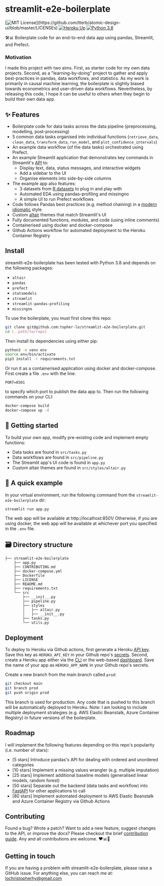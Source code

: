 # streamlit-e2e-boilerplate
[![MIT License](https://img.shields.io/apm/l/atomic-design-ui.svg?)](https://github.com/tterb/atomic-design-ui/blob/master/LICENSEs)
[![Heroku Up](https://heroku-shields.herokuapp.com/traingenerator)](https://streamlit-e2e-boilerplate.herokuapp.com/)
[![Python 3.8](https://img.shields.io/badge/python-3.8-blue.svg)](https://www.python.org/downloads/)

🛠️📊 Boilerplate code for an end-to-end data app using pandas, Streamlit, and Prefect.

### Motivation
I made this project with two aims. First, as starter code for my own data projects. Second, as a "learning-by-doing" project to gather and apply best-practices in pandas, data workflows, and statistics. As my work is primarily in causal machine learning, the boilerplate is slightly biased towards econometrics and user-driven data workflows. Nevertheless, by releasing this code, I hope it can be useful to others when they begin to build their own data app.

## ✨ Features
- Boilerplate code for data tasks across the data pipeline (preprocessing, modelling, post-processing)
- 5 common data tasks organised into individual functions (`retrieve_data`, `clean_data`, `transform_data`, `run_model`, and `plot_confidence_intervals`)
- An example data workflow (of the data tasks) orchestrated using Prefect.
- An example Streamlit application that demonstrates key commands in Streamlit's [API](https://docs.streamlit.io/en/stable/api.html#display-interactive-widgets) to:
    - Display text, data, status messages, and interactive widgets
    - Add a sidebar to the UI
    - Organise elements into side-by-side columns
- The example app also features:
    - 3 datasets from [R datasets](https://vincentarelbundock.github.io/Rdatasets/index.html) to plug in and play with
    - Automated EDA using pandas-profiling and missingno
    - A simple UI to run Prefect workflows
- Code follows Pandas best practices (e.g. method chaining) in a [modern idiomatic](https://tomaugspurger.github.io/modern-1-intro) style
- Custom [altair](https://altair-viz.github.io/) themes that match Streamlit's UI
- Fully documented functions, modules, and code (using inline comments)
- Containerised using docker and docker-compose
- Github Actions workflow for automated deployment to the Heroku Container Registry

## Install
streamlit-e2e-boilerplate has been tested with Python 3.8 and depends on the following packages:
- `altair`
- `pandas`
- `prefect`
- `statsmodels`
- `streamlit`
- `streamlit-pandas-profiling`
- `missingno`

To use the boilerplate, you must first clone this repo:
```bash
git clone git@github.com:topher-lo/streamlit-e2e-boilerplate.git
cd [..path/to/repo]
```
Then install its dependencies using either pip:
```bash
python3 -m venv env
source env/bin/activate
pip3 install -r requirements.txt
```
Or run it as a containerised application using docker and docker-compose.
First create a file `.env` with the line:
```
PORT=8501
```
to specify which port to publish the data app to.
Then run the following commands on your CLI:
```bash
docker-compose build
docker-compose up -d
```

## 🏁 Getting started
To build your own app, modify pre-existing code and implement empty functions:
- Data tasks are found in `src/tasks.py`
- Data workflows are found in `src/pipeline.py`
- The Streamlit app's UI code is found in `app.py`
- Custom altair themes are found in `src/styles/altair.py`

## 🚀 A quick example
In your virtual environment, run the following command from the `streamlit-e2e-boilerplate` dir:
```bash
streamlit run app.py
```
The web app will be available at http://localhost:8501/
Otherwise, if you are using docker, the web app will be available at whichever port you specified in the `.env` file.

## 🗃️ Directory structure
```
├── streamlit-e2e-boilerplate
    ├── app.py
    ├── CONTRIBUTING.md
    ├── docker-compose.yml
    ├── Dockerfile
    ├── LICENSE
    ├── README.md
    ├── requirements.txt
    └── src
        ├── __init__.py
        ├── pipeline.py
        ├── styles
        │   ├── altair.py
        │   ├── __init__.py
        ├── tasks.py
        └── utils.py
```

## Deployment
To deploy to Heroku via Github actions, first generate a Heroku [API key](https://help.heroku.com/PBGP6IDE/how-should-i-generate-an-api-key-that-allows-me-to-use-the-heroku-platform-api). Save this key as `HEROKU_API_KEY` in your Github repo's [secrets](https://docs.github.com/en/actions/reference/encrypted-secrets). Second, create a Heroku app either via the [CLI](https://devcenter.heroku.com/articles/creating-apps) or the web-based [dashboard](https://devcenter.heroku.com/articles/heroku-dashboard). Save the name of your app as `HEROKU_APP_NAME` in your Github repo's secrets.

Create a new branch from the main branch called `prod`:
```bash
git checkout main
git branch prod
git push origin prod
```
This branch is used for production. Any code that is pushed to this branch will be automatically deployed to Heroku. Note: I am looking to include multiple deployment strategies (e.g. AWS Elastic Beanstalk, Azure Container Registry) in future versions of the boilerplate.

## Roadmap
I will implement the following features depending on this repo's popularity (i.e. number of stars):
- [5 stars] Introduce pandas's API for dealing with ordered and unordered categories
- [10 stars] Implement a missing values wrangler (e.g. multiple imputation)
- [25 stars] Implement additional baseline models (generalised linear models, random forest)
- [50 stars] Separate out the backend (data tasks and workflow) into [FastAPI](https://github.com/tiangolo/fastapi) for other applications to call
- [80 stars] Implement automated deployment to AWS Elastic Beanstalk and Azure Container Registry via Github Actions

## Contributing
Found a bug? Wrote a patch? Want to add a new feature, suggest changes to the API, or improve the docs? Please checkout the brief [contribution guide](https://github.com/topher-lo/streamlit-e2e-boilerplate/blob/main/CONTRIBUTING.md). Any and all contributions are welcome. ❤️📊🙌

## Getting in touch
If you are having a problem with streamlit-e2e-boilerplate, please raise a GitHub issue. For anything else, you can reach me at: lochristopherhy@gmail.com


